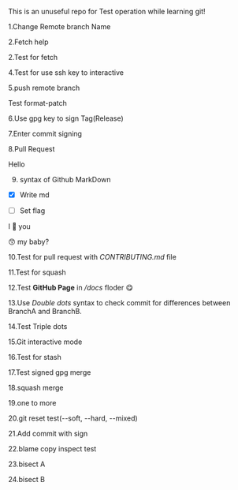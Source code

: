 This is an unuseful repo for Test operation while learning git!

1.Change Remote branch Name

2.Fetch help

2.Test for fetch

4.Test for use ssh key to interactive

5.push remote branch

Test format-patch

6.Use gpg key to sign Tag(Release)

7.Enter commit signing

8.Pull Request

Hello

9. syntax of Github MarkDown

- [X] Write md

- [ ] Set flag

I :eyes: you

:kissing_smiling_eyes: my baby?

10.Test for pull request with *CONTRIBUTING.md* file

11.Test for squash

12.Test **GitHub Page** in */docs* floder :yum:

13.Use *Double dots* syntax to check commit for differences between BranchA and BranchB.

14.Test Triple dots

15.Git interactive mode

16.Test for stash

17.Test signed gpg merge

18.squash merge

19.one to more  

20.git reset test(--soft, --hard, --mixed)

21.Add commit with sign

22.blame copy inspect test

23.bisect A

24.bisect B
